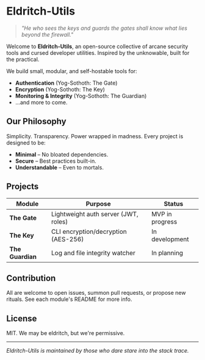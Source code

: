 # Eldritch-Utils

> *"He who sees the keys and guards the gates shall know what lies beyond the firewall."*

Welcome to **Eldritch-Utils**, an open-source collective of arcane security tools and cursed developer utilities. Inspired by the unknowable, built for the practical.

We build small, modular, and self-hostable tools for:
- **Authentication** (Yog-Sothoth: The Gate)
- **Encryption** (Yog-Sothoth: The Key)
- **Monitoring & Integrity** (Yog-Sothoth: The Guardian)
- ...and more to come.

## Our Philosophy
Simplicity. Transparency. Power wrapped in madness.
Every project is designed to be:
- **Minimal** – No bloated dependencies.
- **Secure** – Best practices built-in.
- **Understandable** – Even to mortals.

## Projects
| Module | Purpose | Status |
|--------|---------|--------|
| **The Gate** | Lightweight auth server (JWT, roles) | MVP in progress |
| **The Key** | CLI encryption/decryption (AES-256) | In development |
| **The Guardian** | Log and file integrity watcher | In planning |

## Contribution
All are welcome to open issues, summon pull requests, or propose new rituals. See each module's README for more info.

## License
MIT. We may be eldritch, but we're permissive.

---

*Eldritch-Utils is maintained by those who dare stare into the stack trace.*
<!---
Eldritch-Utils/Eldritch-Utils is a ✨ special ✨ repository because its `README.md` (this file) appears on your GitHub profile.
You can click the Preview link to take a look at your changes.
--->
